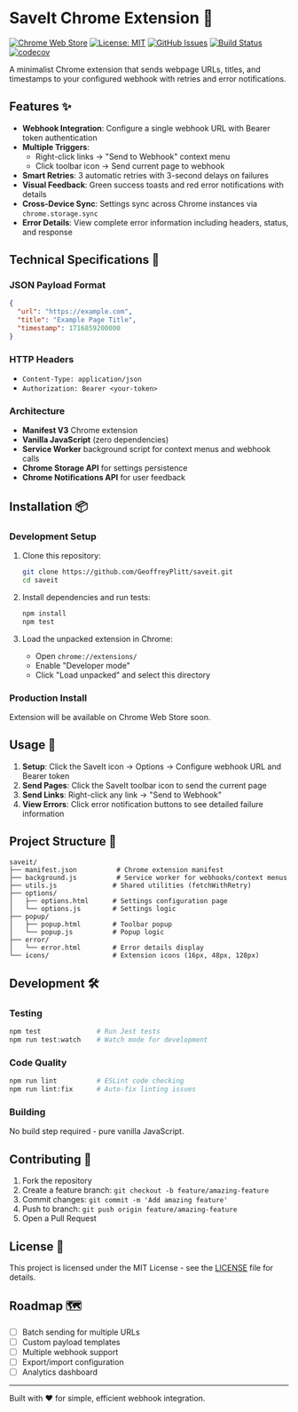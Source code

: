 # SaveIt Chrome Extension 💾

[![Chrome Web Store](https://img.shields.io/badge/Chrome%20Web%20Store-Coming%20Soon-brightgreen)](https://chrome.google.com/webstore)
[![License: MIT](https://img.shields.io/badge/License-MIT-yellow.svg)](./LICENSE)
[![GitHub Issues](https://img.shields.io/github/issues/GeoffreyPlitt/saveit)](https://github.com/GeoffreyPlitt/saveit/issues)
[![Build Status](https://github.com/GeoffreyPlitt/saveit/workflows/CI/badge.svg)](https://github.com/GeoffreyPlitt/saveit/actions)
[![codecov](https://codecov.io/gh/GeoffreyPlitt/saveit/branch/main/graph/badge.svg)](https://codecov.io/gh/GeoffreyPlitt/saveit)

A minimalist Chrome extension that sends webpage URLs, titles, and timestamps to your configured webhook with retries and error notifications.

## Features ✨

- **Webhook Integration**: Configure a single webhook URL with Bearer token authentication
- **Multiple Triggers**: 
  - Right-click links → "Send to Webhook" context menu
  - Click toolbar icon → Send current page to webhook
- **Smart Retries**: 3 automatic retries with 3-second delays on failures
- **Visual Feedback**: Green success toasts and red error notifications with details
- **Cross-Device Sync**: Settings sync across Chrome instances via `chrome.storage.sync`
- **Error Details**: View complete error information including headers, status, and response

## Technical Specifications 🔧

### JSON Payload Format
```json
{
  "url": "https://example.com",
  "title": "Example Page Title", 
  "timestamp": 1716859200000
}
```

### HTTP Headers
- `Content-Type: application/json`
- `Authorization: Bearer <your-token>`

### Architecture
- **Manifest V3** Chrome extension
- **Vanilla JavaScript** (zero dependencies)
- **Service Worker** background script for context menus and webhook calls
- **Chrome Storage API** for settings persistence
- **Chrome Notifications API** for user feedback

## Installation 📦

### Development Setup
1. Clone this repository:
   ```bash
   git clone https://github.com/GeoffreyPlitt/saveit.git
   cd saveit
   ```

2. Install dependencies and run tests:
   ```bash
   npm install
   npm test
   ```

3. Load the unpacked extension in Chrome:
   - Open `chrome://extensions/`
   - Enable "Developer mode"
   - Click "Load unpacked" and select this directory

### Production Install
Extension will be available on Chrome Web Store soon.

## Usage 🚀

1. **Setup**: Click the SaveIt icon → Options → Configure webhook URL and Bearer token
2. **Send Pages**: Click the SaveIt toolbar icon to send the current page
3. **Send Links**: Right-click any link → "Send to Webhook"
4. **View Errors**: Click error notification buttons to see detailed failure information

## Project Structure 📁

```
saveit/
├── manifest.json          # Chrome extension manifest
├── background.js          # Service worker for webhooks/context menus
├── utils.js              # Shared utilities (fetchWithRetry)
├── options/
│   ├── options.html      # Settings configuration page
│   └── options.js        # Settings logic
├── popup/
│   ├── popup.html        # Toolbar popup
│   └── popup.js          # Popup logic
├── error/
│   └── error.html        # Error details display
└── icons/                # Extension icons (16px, 48px, 128px)
```

## Development 🛠️

### Testing
```bash
npm test              # Run Jest tests
npm run test:watch    # Watch mode for development
```

### Code Quality
```bash
npm run lint          # ESLint code checking
npm run lint:fix      # Auto-fix linting issues
```

### Building
No build step required - pure vanilla JavaScript.

## Contributing 🤝

1. Fork the repository
2. Create a feature branch: `git checkout -b feature/amazing-feature`
3. Commit changes: `git commit -m 'Add amazing feature'`
4. Push to branch: `git push origin feature/amazing-feature`
5. Open a Pull Request

## License 📄

This project is licensed under the MIT License - see the [LICENSE](LICENSE) file for details.

## Roadmap 🗺️

- [ ] Batch sending for multiple URLs
- [ ] Custom payload templates
- [ ] Multiple webhook support
- [ ] Export/import configuration
- [ ] Analytics dashboard

---

Built with ❤️ for simple, efficient webhook integration.
